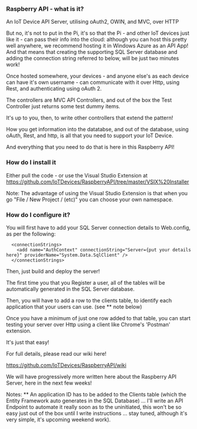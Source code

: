 <h3>Raspberry API - what is it?</h3>

An IoT Device API Server, utilising oAuth2, OWIN, and MVC, over HTTP

But no, it's not to put in the Pi, it's so that the Pi - and other IoT devices just like it - can pass their info into the cloud: although you can host this pretty well anywhere, we recommend hosting it in Windows Azure as an API App! And that means that creating the supporting SQL Server database and adding the connection string referred to below, will be just two minutes work!

Once hosted somewhere, your devices - and anyone else's as each device can have it's own username - can communicate with it over Http, using Rest, and authenticating using oAuth 2.

The controllers are MVC API Controllers, and out of the box the Test Controller just returns some test dummy items.

It's up to you, then, to write other controllers that extend the pattern!

How you get information into the datatabse, and out of the database, using oAuth, Rest, and http, is all that you need to support your IoT Device.

And everything that you need to do that is here in this Raspberry API!

<h3>How do I install it</h3>

Either pull the code - or use the Visual Studio Extension at https://github.com/IoTDevices/RaspberryAPI/tree/master/VSIX%20Installer

Note: The advantage of using the Visual Studio Extension is that when you go "File / New Project / (etc)" you can choose your own namespace.

<H3>How do I configure it?</H3>

You will first have to add your SQL Server connection details to Web.config, as per the following:

```
  <connectionStrings>
    <add name="AuthContext" connectionString="Server={put your details here}" providerName="System.Data.SqlClient" />
  </connectionStrings>
```

Then, just build and deploy the server!

The first time you that you Register a user, all of the tables will be automatically generated in the SQL Server database.

Then, you will have to add a row to the clients table, to identify each application that your users can use. (see ** note below)

Once you have a minimum of just one row added to that table, you can start testing your server over Http using a client like Chrome's 'Postman' extension.

It's just that easy!

For full details, please read our wiki here!

https://github.com/IoTDevices/RaspberryAPI/wiki

We will have progressively more written here about the Raspberry API Server, here in the next few weeks!

Notes: ** An application ID has to be added to the Clients table (which the Entity Framework auto generates in the SQL Database) ... I'll write an API Endpoint to automate it really soon as to the uninitiated, this won't be so easy just out of the box until I write instructions ... stay tuned, although it's very simple, it's upcoming weekend work).


